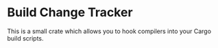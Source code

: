 # Build Change Tracker

This is a small crate which allows you to hook compilers into your Cargo build scripts.
